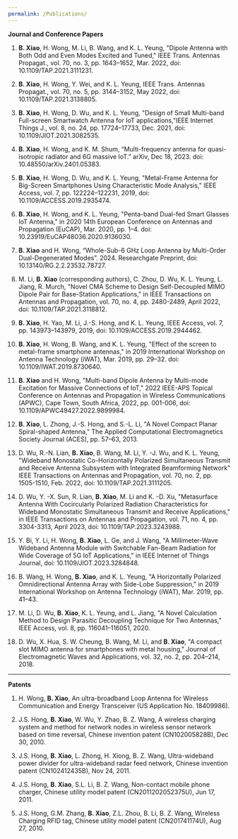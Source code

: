 ```yaml
---
permalink: /Publications/
---
```


**Journal and Conference Papers**

1.	**B. Xiao**, H. Wong, M. Li, B. Wang, and K. L. Yeung, "Dipole Antenna with Both Odd and Even Modes Excited and Tuned," IEEE Trans. Antennas Propagat., vol. 70, no. 3, pp. 1643–1652, Mar. 2022, doi: 10.1109/TAP.2021.3111231.

2.	**B. Xiao**, H. Wong, Y. Wei, and K. L. Yeung, IEEE Trans. Antennas Propagat., vol. 70, no. 5, pp. 3144–3152, May 2022, doi: 10.1109/TAP.2021.3138805.

3.	**B. Xiao**, H. Wong, D. Wu, and K. L. Yeung, "Design of Small Multi-band Full-screen Smartwatch Antenna for IoT applications,"IEEE Internet Things J., vol. 8, no. 24, pp. 17724–17733, Dec. 2021, doi: 10.1109/JIOT.2021.3082535.

4.	**B. Xiao**, H. Wong, and K. M. Shum, “Multi-frequency antenna for quasi-isotropic radiator and 6G massive IoT.” arXiv, Dec 18, 2023. doi: 10.48550/arXiv.2401.05383.

5.	**B. Xiao**, H. Wong, D. Wu, and K. L. Yeung, "Metal-Frame Antenna for Big-Screen Smartphones Using Characteristic Mode Analysis,"  IEEE Access, vol. 7, pp. 122224–122231, 2019, doi: 10.1109/ACCESS.2019.2935474.


6.	**B. Xiao**, H. Wong, and K. L. Yeung, "Penta-band Dual-fed Smart Glasses IoT Antenna," in 2020 14th European Conference on Antennas and Propagation (EuCAP), Mar. 2020, pp. 1–4. doi: 10.23919/EuCAP48036.2020.9136030.

7.	**B. Xiao** and H. Wong, “Whole-Sub-6 GHz Loop Antenna by Multi-Order Dual-Degenerated Modes”. 2024. Researchgate Preprint, doi: 10.13140/RG.2.2.23532.78727.

8.	M. Li, **B. Xiao** (corresponding authors), C. Zhou, D. Wu, K. L. Yeung, L. Jiang, R. Murch, "Novel CMA Scheme to Design Self-Decoupled MIMO Dipole Pair for Base-Station Applications," in IEEE Transactions on Antennas and Propagation, vol. 70, no. 4, pp. 2480-2489, April 2022, doi: 10.1109/TAP.2021.3118812.

9.	**B. Xiao**, H. Yao, M. Li, J.-S. Hong, and K. L. Yeung, IEEE Access, vol. 7, pp. 143973–143979, 2019, doi: 10.1109/ACCESS.2019.2944462.

10.	**B. Xiao**, H. Wong, B. Wang, and K. L. Yeung, "Effect of the screen to metal-frame smartphone antennas," in 2019 International Workshop on Antenna Technology (iWAT), Mar. 2019, pp. 29–32. doi: 10.1109/IWAT.2019.8730640.

11.	**B. Xiao** and H. Wong, "Multi-band Dipole Antenna by Multi-mode Excitation for Massive Connections of IoT," 2022 IEEE-APS Topical Conference on Antennas and Propagation in Wireless Communications (APWC), Cape Town, South Africa, 2022, pp. 001-006, doi: 10.1109/APWC49427.2022.9899984.

12.	**B. Xiao**, L. Zhong, J.-S. Hong, and S.-L. Li, "A Novel Compact Planar Spiral-shaped Antenna," The Applied Computational Electromagnetics Society Journal (ACES), pp. 57–63, 2013.

13.	D. Wu, R.-N. Lian, **B. Xiao**, B. Wang, M. Li, Y. -J. Wu, and K. L. Yeung, "Wideband Monostatic Co-Horizontally Polarized Simultaneous Transmit and Receive Antenna Subsystem with Integrated Beamforming Network" IEEE Transactions on Antennas and Propagation, vol. 70, no. 2, pp. 1505-1510, Feb. 2022, doi: 10.1109/TAP.2021.3111205.

14.	D. Wu, Y. -X. Sun, R. Lian, **B. Xiao**, M. Li and K. -D. Xu, "Metasurface Antenna With Cocircularly Polarized Radiation Characteristics for Wideband Monostatic Simultaneous Transmit and Receive Applications," in IEEE Transactions on Antennas and Propagation, vol. 71, no. 4, pp. 3304-3313, April 2023, doi: 10.1109/TAP.2023.3243988.

15.	Y. Bi, Y. Li, H. Wong, **B. Xiao**, L. Ge, and J. Wang, "A Millimeter-Wave Wideband Antenna Module with Switchable Fan-Beam Radiation for Wide Coverage of 5G IoT Applications," in IEEE Internet of Things Journal, doi: 10.1109/JIOT.2023.3284848.

16.	B. Wang, H. Wong, **B. Xiao**, and K. L. Yeung, "A Horizontally Polarized Omnidirectional Antenna Array with Side-Lobe Suppression," in 2019 International Workshop on Antenna Technology (iWAT), Mar. 2019, pp. 41–43.

17.	M. Li, D. Wu, **B. Xiao**, K. L. Yeung, and L. Jiang, "A Novel Calculation Method to Design Parasitic Decoupling Technique for Two Antennas," IEEE Access, vol. 8, pp. 116041–116051, 2020.

18.	D. Wu, X. Hua, S. W. Cheung, B. Wang, M. Li, and **B. Xiao**, "A compact slot MIMO antenna for smartphones with metal housing," Journal of Electromagnetic Waves and Applications, vol. 32, no. 2, pp. 204–214, 2018.




***

**Patents**

1.	H. Wong, **B. Xiao**, An ultra-broadband Loop Antenna for Wireless Communication and Energy Transceiver (US Application No. 18409986). 

2.	J.S. Hong, **B. Xiao**, W. Wu, Y. Zhao, B. Z. Wang, A wireless charging system and method for network nodes in wireless sensor network based on time reversal, Chinese invention patent (CN102005828B), Dec 30, 2010.

3.	J.S. Hong, **B. Xiao**, L. Zhong, H. Xiong, B. Z. Wang, Ultra-wideband power divider for ultra-wideband radar feed network, Chinese invention patent (CN102412435B), Nov 24, 2011. 

4.	J.S. Hong, **B. Xiao**, S.L. Li, B. Z. Wang, Non-contact mobile phone charger, Chinese utility model patent (CN2011202052375U), Jun 17, 2011.

5.	J.S. Hong, G.M. Zhang, **B. Xiao**, Z.L. Zhou, B. Li, B. Z. Wang, Wireless Charging RFID tag, Chinese utility model patent (CN201741174U), Aug 27, 2010.

